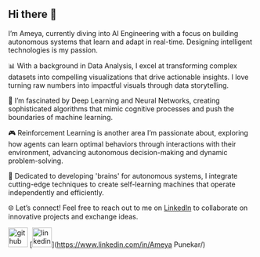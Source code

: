## Hi there 👋

I’m Ameya, currently diving into AI Engineering with a focus on building autonomous systems that learn and adapt in real-time. Designing intelligent technologies is my passion.

📊 With a background in Data Analysis, I excel at transforming complex datasets into compelling visualizations that drive actionable insights. I love turning raw numbers into impactful visuals through data storytelling.

🤖 I’m fascinated by Deep Learning and Neural Networks, creating sophisticated algorithms that mimic cognitive processes and push the boundaries of machine learning.

🎮 Reinforcement Learning is another area I’m passionate about, exploring how agents can learn optimal behaviors through interactions with their environment, advancing autonomous decision-making and dynamic problem-solving.

🧠 Dedicated to developing 'brains' for autonomous systems, I integrate cutting-edge techniques to create self-learning machines that operate independently and efficiently.

🌐 Let’s connect! Feel free to reach out to me on [LinkedIn](https://www.linkedin.com/in/ameya-punekar-b4037019b/) to collaborate on innovative projects and exchange ideas.

[<img src='https://cdn.jsdelivr.net/npm/simple-icons@3.0.1/icons/github.svg' alt='github' height='40'>](https://github.com/Ameya-Punekar)  [<img src='https://cdn.jsdelivr.net/npm/simple-icons@3.0.1/icons/linkedin.svg' alt='linkedin' height='40'>](https://www.linkedin.com/in/Ameya Punekar/)
